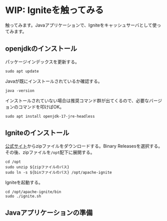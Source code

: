 # WIP: Igniteを触ってみる
触ってみます。Javaアプリケーションで、Igniteをキャッシュサーバとして使ってみます。

## openjdkのインストール

パッケージインデックスを更新する。
```
sudo apt update
```

Javaが既にインストールされているか確認する。
```
java -version
```

インストールされていない場合は推奨コマンド群が出てくるので、必要なバージョンのコマンドを叩けばOK。
```
sudo apt install openjdk-17-jre-headless
```

## Igniteのインストール

[公式サイト](https://ignite.apache.org/download.cgi)からzipファイルをダウンロードする。Binary Releasesを選択する。その後、zipファイルを`/opt`配下に展開する。
```
cd /opt
sudo unzip ${zipファイルのパス}
sudo ln -s ${binファイルのパス} /opt/apache-ignite
```

Igniteを起動する。
```
cd /opt/apache-ignite/bin
sudo ./ignite.sh
```

## Javaアプリケーションの準備
